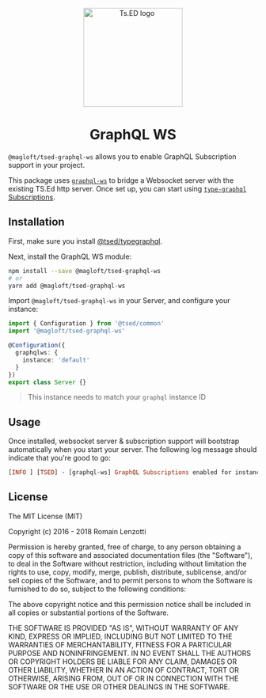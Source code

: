 <p style="text-align: center" align="center">
 <a href="https://tsed.io" target="_blank"><img src="https://tsed.io/tsed-og.png" width="200" alt="Ts.ED logo"/></a>
</p>

<div align="center">
   <h1>GraphQL WS</h1>
</div>

`@magloft/tsed-graphql-ws` allows you to enable GraphQL Subscription support in your project.

This package uses [`graphql-ws`](https://github.com/enisdenjo/graphql-ws) to bridge a Websocket server with the existing TS.Ed http server. Once set up, you can start using [`type-graphql` Subscriptions](https://typegraphql.com/docs/subscriptions.html).

## Installation

First, make sure you install [@tsed/typegraphql](https://github.com/tsedio/tsed/blob/production/packages/graphql/typegraphql/readme.md#installation).

Next, install the GraphQL WS module:

```bash
npm install --save @magloft/tsed-graphql-ws
# or
yarn add @magloft/tsed-graphql-ws
```

Import `@magloft/tsed-graphql-ws` in your Server, and configure your instance:

```typescript
import { Configuration } from '@tsed/common'
import '@magloft/tsed-graphql-ws'

@Configuration({
  graphqlws: {
    instance: 'default'
  }
})
export class Server {}
```

> This instance needs to match your `graphql` instance ID

## Usage

Once installed, websocket server & subscription support will bootstrap automatically when you start your server. The following log message should indicate that you're good to go:

```prolog
[INFO ] [TSED] - [graphql-ws] GraphQL Subscriptions enabled for instance 'default'
```

## License

The MIT License (MIT)

Copyright (c) 2016 - 2018 Romain Lenzotti

Permission is hereby granted, free of charge, to any person obtaining a copy of this software and associated documentation files (the "Software"), to deal in the Software without restriction, including without limitation the rights to use, copy, modify, merge, publish, distribute, sublicense, and/or sell copies of the Software, and to permit persons to whom the Software is furnished to do so, subject to the following conditions:

The above copyright notice and this permission notice shall be included in all copies or substantial portions of the Software.

THE SOFTWARE IS PROVIDED "AS IS", WITHOUT WARRANTY OF ANY KIND, EXPRESS OR IMPLIED, INCLUDING BUT NOT LIMITED TO THE WARRANTIES OF MERCHANTABILITY, FITNESS FOR A PARTICULAR PURPOSE AND NONINFRINGEMENT. IN NO EVENT SHALL THE AUTHORS OR COPYRIGHT HOLDERS BE LIABLE FOR ANY CLAIM, DAMAGES OR OTHER LIABILITY, WHETHER IN AN ACTION OF CONTRACT, TORT OR OTHERWISE, ARISING FROM, OUT OF OR IN CONNECTION WITH THE SOFTWARE OR THE USE OR OTHER DEALINGS IN THE SOFTWARE.
